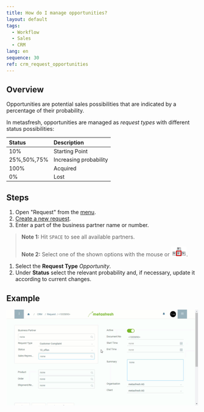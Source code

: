 ```yaml
---
title: How do I manage opportunities?
layout: default
tags:
  - Workflow
  - Sales
  - CRM
lang: en
sequence: 30
ref: crm_request_opportunities
---
```


## Overview
Opportunities are potential sales possibilities that are indicated by a percentage of their probability.

In metasfresh, opportunities are managed as *request types* with different status possibilities:

| Status     | Description     |
| :------------- | :------------- |
| 10%         | Starting Point
| 25%,50%,75% | Increasing probability
| 100% | Acquired
| 0% | Lost

## Steps
1. Open "Request" from the [menu](Menu).
1. [Create a new request](New_Record_Window).
1. Enter a part of the business partner name or number.
 >**Note 1:** Hit `SPACE` to see all available partners.<br><br>
 >**Note 2:** Select one of the shown options with the mouse or ![](../DE/assets/Workflow_Auftrag_Bis_Rechnung_WebUI-73797.png).

1. Select the **Request Type** *Opportunity*.
1. Under **Status** select the relevant probability and, if necessary, update it according to current changes.

## Example
![](assets/CRM_Request_Opportunities.gif)
